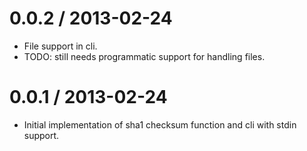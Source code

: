 
0.0.2 / 2013-02-24
==================

  * File support in cli.
  * TODO: still needs programmatic support for handling files.

0.0.1 / 2013-02-24
==================

  * Initial implementation of sha1 checksum function and cli with stdin support.
